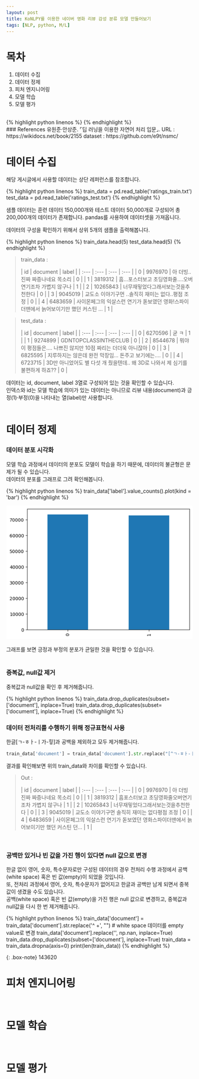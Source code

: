 ```yaml
---
layout: post
title: KoNLPY를 이용한 네이버 영화 리뷰 감성 분류 모델 만들어보기
tags: [NLP, python, M/L]
---
```


# 목차

1. 데이터 수집
2. 데이터 정제
3. 피처 엔지니어링
4. 모델 학습
5. 모델 평가
<br>
{% highlight python linenos %}
{% endhighlight %}

<br>
### References
유원준·안상준.  ⌜딥 러닝을 이용한 자연어 처리 입문⌟.   
URL : https://wikidocs.net/book/2155   
dataset : https://github.com/e9t/nsmc/   
<br>

# 데이터 수집
해당 게시글에서 사용할 데이터는 상단 레퍼런스를 참조합니다.   

{% highlight python linenos %}
train_data = pd.read_table('ratings_train.txt')
test_data = pd.read_table('ratings_test.txt')
{% endhighlight %}

샘플 데이터는 훈련 데이터 150,000개와  테스트 데이터 50,000개로 구성되어 총 200,000개의 데이터가 존재합니다.
pandas를 사용하여 데이터셋을 가져옵니다.   

데이터의 구성을 확인하기 위해서 상위 5개의 샘플을 출력해봅니다.   

{% highlight python linenos %}
train_data.head(5)
test_data.head(5)
{% endhighlight %}

>train_data : 
>
>| id | document | label |
>| :--- | :--- | :--- | :--- |
>| 0 | 9976970 | 아 더빙.. 진짜 짜증나네요 목소리 | 0 |
>| 1 | 3819312 | 흠...포스터보고 초딩영화줄....오버연기조차 가볍지 않구나 | 1 |
>| 2 | 10265843 | 너무재밓었다그래서보는것을추천한다 | 0 |
>| 3 | 9045019 | 교도소 이야기구먼 ..솔직히 재미는 없다..평점 조정 | 0 |
>| 4 | 6483659 | 사이몬페그의 익살스런 연기가 돋보였던 영화!스파이더맨에서 늙어보이기만 했던 커스틴 ... | 1 |

>test_data : 
>
>| id | document | label |
>| :--- | :--- | :--- | :--- |
>| 0	| 6270596	| 굳 ㅋ	| 1 |
>| 1	| 9274899	| GDNTOPCLASSINTHECLUB	| 0 |
>| 2	| 8544678	| 뭐야 이 평점들은.... 나쁘진 않지만 10점 짜리는 더더욱 아니잖아	| 0 |
>| 3	| 6825595	| 지루하지는 않은데 완전 막장임... 돈주고 보기에는....	| 0 |
>| 4	| 6723715	| 3D만 아니었어도 별 다섯 개 줬을텐데.. 왜 3D로 나와서 제 심기를 불편하게 하죠??	| 0 |

데이터는 id, document, label 3열로 구성되어 있는 것을 확인할 수 있습니다.   
인덱스와 id는 모델 학습에 의미가 있는 데이터는 아니므로 리뷰 내용(document)과 긍정(1)·부정(0)을 나타내는 열(label)만 사용합니다.   
<br>

# 데이터 정제
### 데이터 분포 시각화
모델 학습 과정에서 데이터의 분포도 모델이 학습을 하기 때문에, 데이터의 불균형은 문제가 될 수 있습니다.   
데이터의 분포를 그래프로 그려 확인해봅니다.   

{% highlight python linenos %}
train_data['label'].value_counts().plot(kind = 'bar')
{% endhighlight %}

![graph](./assets/img/_posts/img_01.png)

그래프를 보면 긍정과 부정의 분포가 균일한 것을 확인할 수 있습니다.   
<br>

### 중복값, null값 제거
중복값과 null값을 확인 후 제거해줍니다.   

{% highlight python linenos %}
train_data.drop_duplicates(subset=['document'], inplace=True)
train_data.drop_duplicates(subset=['document'], inplace=True)
{% endhighlight %}
<br>

### 데이터 전처리를 수행하기 위해 정규표현식 사용
한글[ㄱ-ㅎㅏ-ㅣ가-힣]과 공백을 제외하고 모두 제거해줍니다.   

```python
train_data['document'] = train_data['document'].str.replace("[^ㄱ-ㅎㅏ-ㅣ가-힣 ]","")
```
결과를 확인해보면 위의 train_data와 차이를 확인할 수 있습니다.   

>Out : 
>
>| id | document | label |
>| :--- | :--- | :--- | :--- |
>| 0 | 9976970 | 아 더빙 진짜 짜증나네요 목소리 | 0 |
>| 1 | 3819312 | 흠포스터보고 초딩영화줄오버연기조차 가볍지 않구나 | 1 |
>| 2 | 10265843 | 너무재밓었다그래서보는것을추천한다 | 0 |
>| 3 | 9045019 | 교도소 이야기구먼 솔직히 재미는 없다평점 조정 | 0 |
>| 4 | 6483659 | 사이몬페그의 익살스런 연기가 돋보였던 영화스파이더맨에서 늙어보이기만 했던 커스틴 던... | 1 |

<br>

### 공백만 있거나 빈 값을 가진 행이 있다면 null 값으로 변경
한글 없이 영어, 숫자, 특수문자로만 구성된 데이터의 경우 전처리 수행 과정에서 공백(white space) 혹은 빈 값(empty)이 되었을 것입니다.   
또, 전처리 과정에서 영어, 숫자, 특수문자가 없어지고 한글과 공백만 남게 되면서 중복값이 생겼을 수도 있습니다.   
공백(white space) 혹은 빈 값(empty)을 가진 행은 null 값으로 변경하고, 중복값과 null값을 다시 한 번 제거해줍니다.   

{% highlight python linenos %}
train_data['document'] = train_data['document'].str.replace('^ +', "") # white space 데이터를 empty value로 변경
train_data['document'].replace('', np.nan, inplace=True)
train_data.drop_duplicates(subset=['document'], inplace=True)
train_data = train_data.dropna(axis=0)
print(len(train_data))
{% endhighlight %}

{: .box-note}
143620   


# 피처 엔지니어링

<br>

# 모델 학습

<br>

# 모델 평가

<br>

